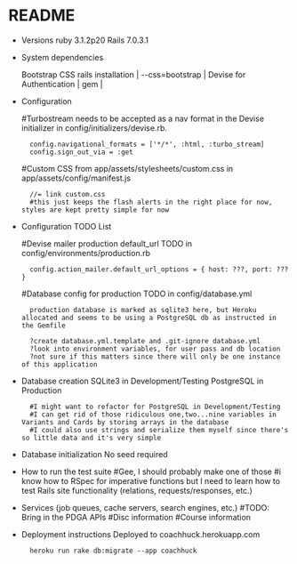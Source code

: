# README

* Versions
	ruby 3.1.2p20
	Rails 7.0.3.1
	
* System dependencies

	Bootstrap CSS rails installation | --css=bootstrap |
	Devise for Authentication | gem |

* Configuration

	#Turbostream needs to be accepted as a nav format in the Devise initializer
		in config/initializers/devise.rb.

		config.navigational_formats = ['*/*', :html, :turbo_stream]
		config.sign_out_via = :get

	#Custom CSS from app/assets/stylesheets/custom.css
		in app/assets/config/manifest.js

		//= link custom.css
		#this just keeps the flash alerts in the right place for now, styles are kept pretty simple for now

* Configuration TODO List

	#Devise mailer production default_url TODO
		in config/environments/production.rb

		config.action_mailer.default_url_options = { host: ???, port: ??? }

	#Database config for production TODO
		in config/database.yml

		production database is marked as sqlite3 here, but Heroku allocated and seems to be using a PostgreSQL db as instructed in the Gemfile

		?create database.yml.template and .git-ignore database.yml
		?look into environment variables, for user pass and db location
		?not sure if this matters since there will only be one instance of this application


* Database creation
	SQLite3 in Development/Testing
	PostgreSQL in Production

		#I might want to refactor for PostgreSQL in Development/Testing
		#I can get rid of those ridiculous one,two...nine variables in Variants and Cards by storing arrays in the database
		#I could also use strings and serialize them myself since there's so little data and it's very simple

* Database initialization
	No seed required

* How to run the test suite
	#Gee, I should probably make one of those
	#i know how to RSpec for imperative functions but I need to learn how to test Rails site functionality (relations, requests/responses, etc.)


* Services (job queues, cache servers, search engines, etc.)
	#TODO: Bring in the PDGA APIs
		#Disc information
		#Course information

* Deployment instructions
	Deployed to coachhuck.herokuapp.com

		heroku run rake db:migrate --app coachhuck


